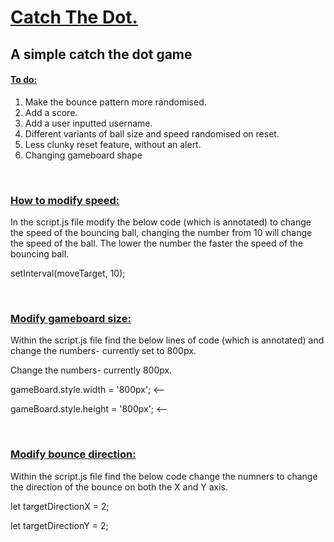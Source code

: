<h1><ins>Catch The Dot.</ins></h1>
<h2>A simple catch the dot game</h2> 

<h4><ins> To do: </ins></h4> 

<ol>
  <li> Make the bounce pattern more randomised.</li>
  <li> Add a score.</li>
  <li> Add a user inputted username.</li>
  <li> Different variants of ball size and speed randomised on reset. </li>
  <li> Less clunky reset feature, without an alert.</li>
  <li> Changing gameboard shape</li>
</ol>
<br>
  
<h3><ins>How to modify speed:</ins> </h3> 
<p>In the script.js file modify the below code (which is annotated) to change the speed of the bouncing ball, changing the number from 10 will change the speed of the ball. The lower the number the faster the speed of the bouncing ball. </p> 

<p>setInterval(moveTarget, 10);</p> 
<br>

<h3><ins>Modify gameboard size:</ins></h3> 
<p>Within the script.js file find the below lines of code (which is annotated) and change the numbers- currently set to  800px.</p> 
<p>Change the numbers- currently 800px.</p> 

<p>gameBoard.style.width = '800px'; <-- </p> 
<p>gameBoard.style.height = '800px'; <-- </p> 
<br>

<h3><ins>Modify bounce direction:</ins></h3> 
<p>Within the script.js file find the below code change the numners to change the direction of the bounce on both the X and Y axis.</p>  

<p>let targetDirectionX = 2;</p>
<p> let targetDirectionY = 2; </p>

